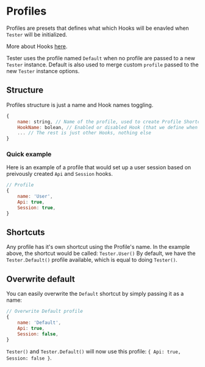 # Profiles
Profiles are presets that defines what which Hooks will be enavled when `Tester` will be initialized.

More about Hooks [here](Hooks.md).

Tester uses the profile named `Default` when no profile are passed to a new `Tester` instance. Default is also used to merge custom `profile` passed to the new `Tester` instance options.

## Structure
Profiles structure is just a name and Hook names toggling.
```js
{
    name: string, // Name of the profile, used to create Profile Shortcuts (more on that later)
    HookName: bolean, // Enabled or disabled Hook (that we define when configuring our Tester hooks).
    ... // The rest is just other Hooks, nothing else
}
```

### Quick example
Here is an example of a profile that would set up a user session based on preivously created `Api` and `Session` hooks.
```js
// Profile
{
    name: 'User',
    Api: true,
    Session: true,
}
```

## Shortcuts
Any profile has it's own shortcut using the Profile's name. In the example above, the shortcut would be called:
`Tester.User()`
By default, we have the `Tester.Default()` profile available, which is equal to doing `Tester()`.

## Overwrite default
You can easily overwrite the `Default` shortcut by simply passing it as a name:
```.js
// Overwrite Default profile
{
    name: 'Default',
    Api: true,
    Session: false,
}
```
`Tester()` and `Tester.Default()` will now use this profile: `{ Api: true, Session: false }`.
